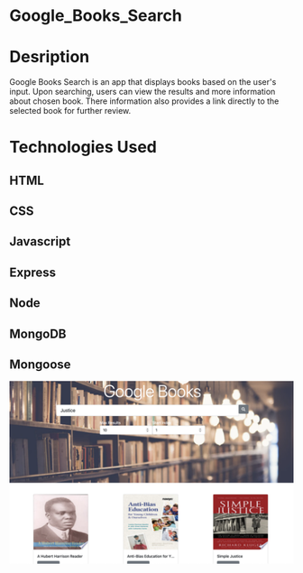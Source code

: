 # Google_Books_Search

# Desription
Google Books Search is an app that displays books based on the user's input.  Upon searching, users can view the results and more information about chosen book.  There information also provides a link directly to the selected book for further review.

# Technologies Used
## HTML
## CSS
## Javascript
## Express
## Node
## MongoDB
## Mongoose

![img](google-books/assets/screenshot.png "Google Books Search Screenshot")